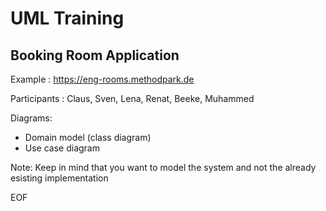 # UML Training

## Booking Room Application

Example      : https://eng-rooms.methodpark.de

Participants : Claus, Sven, Lena, Renat, Beeke, Muhammed

Diagrams:
* Domain model (class diagram)
* Use case diagram

Note:
Keep in mind that you want to model the system and not the already esisting implementation


EOF

